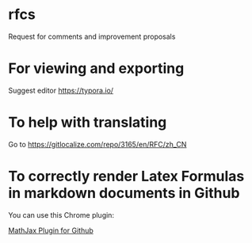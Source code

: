# rfcs
Request for comments and improvement proposals


# For viewing and exporting
Suggest editor https://typora.io/

# To help with translating
Go to https://gitlocalize.com/repo/3165/en/RFC/zh_CN

# To correctly render Latex Formulas in markdown documents in Github

You can use this Chrome plugin:

[MathJax Plugin for Github](https://chrome.google.com/webstore/detail/mathjax-plugin-for-github/ioemnmodlmafdkllaclgeombjnmnbima)
